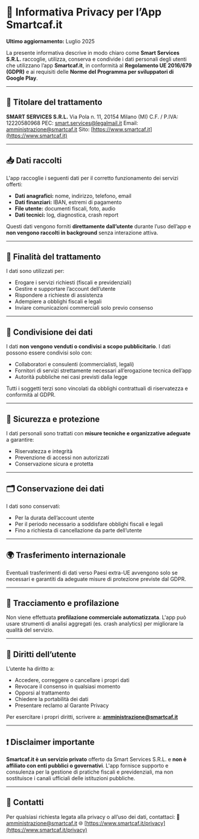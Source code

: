 # 📜 Informativa Privacy per l’App Smartcaf.it

**Ultimo aggiornamento:** Luglio 2025

La presente informativa descrive in modo chiaro come **Smart Services S.R.L.** raccoglie, utilizza, conserva e condivide i dati personali degli utenti che utilizzano l’app **Smartcaf.it**, in conformità al **Regolamento UE 2016/679 (GDPR)** e ai requisiti delle **Norme del Programma per sviluppatori di Google Play**.

---

## 🔐 Titolare del trattamento

**SMART SERVICES S.R.L.**
Via Pola n. 11, 20154 Milano (MI)
C.F. / P.IVA: 12220580968
PEC: [smart.services@legalmail.it](mailto:smart.services@legalmail.it)
Email: [amministrazione@smartcaf.it](mailto:amministrazione@smartcaf.it)
Sito: [https://www.smartcaf.it](https://www.smartcaf.it)

---

## 📥 Dati raccolti

L'app raccoglie i seguenti dati per il corretto funzionamento dei servizi offerti:

* **Dati anagrafici:** nome, indirizzo, telefono, email
* **Dati finanziari:** IBAN, estremi di pagamento
* **File utente:** documenti fiscali, foto, audio
* **Dati tecnici:** log, diagnostica, crash report

Questi dati vengono forniti **direttamente dall’utente** durante l’uso dell’app e **non vengono raccolti in background** senza interazione attiva.

---

## 🎯 Finalità del trattamento

I dati sono utilizzati per:

* Erogare i servizi richiesti (fiscali e previdenziali)
* Gestire e supportare l’account dell’utente
* Rispondere a richieste di assistenza
* Adempiere a obblighi fiscali e legali
* Inviare comunicazioni commerciali solo previo consenso

---

## 🤝 Condivisione dei dati

I dati **non vengono venduti o condivisi a scopo pubblicitario**.
I dati possono essere condivisi solo con:

* Collaboratori e consulenti (commercialisti, legali)
* Fornitori di servizi strettamente necessari all’erogazione tecnica dell’app
* Autorità pubbliche nei casi previsti dalla legge

Tutti i soggetti terzi sono vincolati da obblighi contrattuali di riservatezza e conformità al GDPR.

---

## 🔐 Sicurezza e protezione

I dati personali sono trattati con **misure tecniche e organizzative adeguate** a garantire:

* Riservatezza e integrità
* Prevenzione di accessi non autorizzati
* Conservazione sicura e protetta

---

## 🗂️ Conservazione dei dati

I dati sono conservati:

* Per la durata dell’account utente
* Per il periodo necessario a soddisfare obblighi fiscali e legali
* Fino a richiesta di cancellazione da parte dell’utente

---

## 🌍 Trasferimento internazionale

Eventuali trasferimenti di dati verso Paesi extra-UE avvengono solo se necessari e garantiti da adeguate misure di protezione previste dal GDPR.

---

## 📱 Tracciamento e profilazione

Non viene effettuata **profilazione commerciale automatizzata**.
L'app può usare strumenti di analisi aggregati (es. crash analytics) per migliorare la qualità del servizio.

---

## 🧑 Diritti dell’utente

L’utente ha diritto a:

* Accedere, correggere o cancellare i propri dati
* Revocare il consenso in qualsiasi momento
* Opporsi al trattamento
* Chiedere la portabilità dei dati
* Presentare reclamo al Garante Privacy

Per esercitare i propri diritti, scrivere a: **[amministrazione@smartcaf.it](mailto:amministrazione@smartcaf.it)**

---

## ❗ Disclaimer importante

**Smartcaf.it è un servizio privato** offerto da Smart Services S.R.L. e **non è affiliato con enti pubblici o governativi**. L'app fornisce supporto e consulenza per la gestione di pratiche fiscali e previdenziali, ma non sostituisce i canali ufficiali delle istituzioni pubbliche.

---

## 📩 Contatti

Per qualsiasi richiesta legata alla privacy o all’uso dei dati, contattaci:
📧 [amministrazione@smartcaf.it](mailto:amministrazione@smartcaf.it)
🌐 [https://www.smartcaf.it/privacy](https://www.smartcaf.it/privacy)


